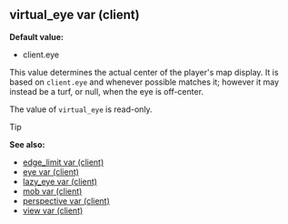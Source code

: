 ## virtual_eye var (client)

**Default value:**
+   client.eye


This value determines the actual center of the player\'s map
display. It is based on `client.eye` and whenever possible matches it;
however it may instead be a turf, or null, when the eye is off-center.


The value of `virtual_eye` is read-only.

> [!TIP] 
> **See also:**
> +   [edge_limit var (client)](/ref/client/var/edge_limit.md) 
> +   [eye var (client)](/ref/client/var/eye.md) 
> +   [lazy_eye var (client)](/ref/client/var/lazy_eye.md) 
> +   [mob var (client)](/ref/client/var/mob.md) 
> +   [perspective var (client)](/ref/client/var/perspective.md) 
> +   [view var (client)](/ref/client/var/view.md) <!-- -->